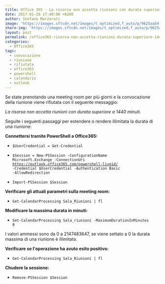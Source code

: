 ```yaml
---
title: Office 365 - La risorsa non accetta riunioni con durata superiore a 1440 minuti
date: 2017-01-26 17:40:00 +0200
author: Stefano Marzorati
image: 'https://images.sftcdn.net/images/t_optimized,f_auto/p/9625aa54-96d0-11e6-aca8-00163ec9f5fa/3338717603/office-online-logo.png'
share-img: 'https://images.sftcdn.net/images/t_optimized,f_auto/p/9625aa54-96d0-11e6-aca8-00163ec9f5fa/3338717603/office-online-logo.png'
layout: post
permalink: /office365-risorsa-non-accetta-riunioni-durata-superiore-1440-minuti/
categories:
  - Office365
tags:
  - convocazione
  - riunione
  - rifiutata
  - office365
  - powershell
  - calendario
  - outlook
---
```

Se state prenotando una meeting room per più giorni e la convocazione della riunione viene rifiutata con il seguente messaggio:   

*La risorsa non accetta riunioni con durata superiore a 1440 minuti.*   

Seguite i seguenti passaggi per estendere o rendere illimitata la durata di una riunione:   

**Connettersi tramite PowerShell a Office365:**   

  - <code>$UserCredential = Get-Credential</code>

  - <code>$Session = New-PSSession -ConfigurationName Microsoft.Exchange -ConnectionUri https://outlook.office365.com/powershell-liveid/ -Credential $UserCredential -Authentication Basic -AllowRedirection</code>

  - <code>Import-PSSession $Session</code>

**Verificare gli attuali parametri sulla meeting room:**   

  - <code>Get-CalendarProcessing Sala_Riunioni | fl</code>

**Modificare la massima durata in minuti:**   

  - <code>Set-CalendarProcessing Sala_riunioni -MaximumDurationInMinutes 0</code>

I valori ammessi sono da 0 a 2147483647, se viene settato a 0 la durata massima di una riunione è illimitata.   

**Verificare se l'operazione ha avuto esito positivo:**   

  - <code>Get-CalendarProcessing Sala_Riunioni | fl</code>

**Chudere la sessione:**   

  - <code>Remove-PSSession $Session</code>